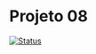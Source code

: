 # Projeto 08
[![Status](https://img.shields.io/badge/status-desenvolvimento-yellow)](https://github.com/SEU_USUARIO/SEU_REPOSITORIO)